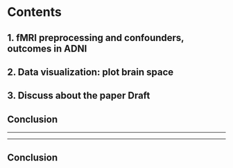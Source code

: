 
# Contents

## 1. fMRI preprocessing and confounders, outcomes in ADNI 
## 2. Data visualization: plot brain space
## 3. Discuss about the paper Draft 

## Conclusion
-----------------------
----------------------

## Conclusion